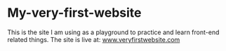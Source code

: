 # My-very-first-website
This is the site I am using as a playground to practice and learn front-end related things.
The site is live at: www.veryfirstwebsite.com
